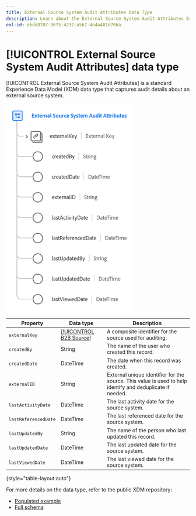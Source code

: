 ```yaml
---
title: External Source System Audit Attributes Data Type
description: Learn about the External Source System Audit Attributes Experience Data Model (XDM) data type.
exl-id: ebdd8707-9675-4232-a5b7-4e4a481d706a
---
```

# [!UICONTROL External Source System Audit Attributes] data type

[!UICONTROL External Source System Audit Attributes] is a standard Experience Data Model (XDM) data type that captures audit details about an external source system.

![](../images/data-types/external-source-system-audit-attributes.png)

| Property | Data type | Description |
| --- | --- | --- |
| `externalKey` | [[!UICONTROL B2B Source]](./b2b-source.md) | A composite identifier for the source used for auditing. |
| `createdBy` | String | The name of the user who created this record. |
| `createdDate` | DateTime | The date when this record was created. |
| `externalID` | String | External unique identifier for the source. This value is used to help identify and deduplicate if needed. |
| `lastActivityDate` | DateTime | The last activity date for the source system. |
| `lastReferencedDate` | DateTime | The last referenced date for the source system. |
| `lastUpdatedBy` | String | The name of the person who last updated this record. |
| `lastUpdatedDate` | DateTime | The last updated date for the source system. |
| `lastViewedDate` | DateTime | The last viewed date for the source system. |

{style="table-layout:auto"}

For more details on the data type, refer to the public XDM repository:

* [Populated example](https://github.com/adobe/xdm/blob/master/components/datatypes/auditing/external-source-system-audit.example.1.json)
* [Full schema](https://github.com/adobe/xdm/blob/master/components/datatypes/auditing/external-source-system-audit.schema.json)
